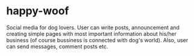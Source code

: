 # happy-woof
Social media for dog lovers. User can write posts, announcement and creating simple pages with most important information about his/her business (of course bussiness is connected with dog's world). Also, user can send messages, comment posts etc.
